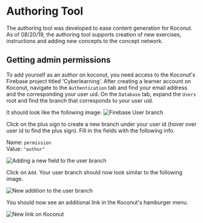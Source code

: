 # Authoring Tool

The authoring tool was developed to ease content generation for Koconut. As of 08/20/19, the authoring tool supports
creation of new exercises, instructions and adding new concepts to the concept network.


## Getting admin permissions
To add yourself as an author on koconut, you need access to the Koconut's Firebase project titled 'Cyberlearning'.
After creating a learner account on Koconut, navigate to the `Authentication` tab and find your email address and the
corresponding your user uid. On the `Database` tab, expand the `Users` root and find the branch that corresponds to your
user uid.

It should look like the following image:
![Firebase User branch](https://i.imgur.com/Zinhkha.png)

Click on the plus sign to create a new branch under your user id (hover over user id to find the plus sign). Fill in the
fields with the following info.

Name: `permission` <br/>
Value: `"author"` <br/>

![Adding a new field to the user branch](https://i.imgur.com/xWu6mj3.png)

Click on `Add`. Your user branch should now look similar to the following image.

![New addition to the user branch](https://i.imgur.com/A3PRp85.png)

You should now see an additional link in the Koconut's hamburger menu.

![New link on Koconut](https://i.imgur.com/fTTn471.png)
